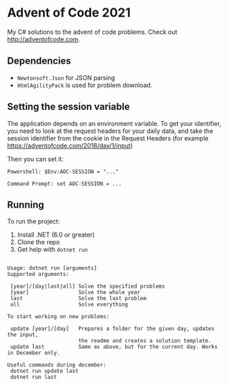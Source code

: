 
# Advent of Code 2021
My C# solutions to the advent of code problems.
Check out http://adventofcode.com.

## Dependencies

- `Newtonsoft.Json` for JSON parsing
- `HtmlAgilityPack` is used for problem download.

## Setting the session variable
The application depends on an environment variable. To get your identifier, you need to
look at the request headers for your daily data, and take the session identifier from
the cookie in the Request Headers (for example https://adventofcode.com/2018/day/1/input)

Then you can set it:

```
Powershell: $Env:AOC-SESSION = "..."

Command Prompt: set AOC-SESSION = ...
```

## Running

To run the project:

1. Install .NET (6.0 or greater)
2. Clone the repo
3. Get help with `dotnet run`
```

Usage: dotnet run [arguments]
Supported arguments:

 [year]/[day|last|all] Solve the specified problems
 [year]                Solve the whole year
 last                  Solve the last problem
 all                   Solve everything

To start working on new problems:
               
 update [year]/[day]   Prepares a folder for the given day, updates the input, 
                       the readme and creates a solution template.
 update last           Same as above, but for the current day. Works in December only.  

Useful commands during december:
 dotnet run update last
 dotnet run last 

```
